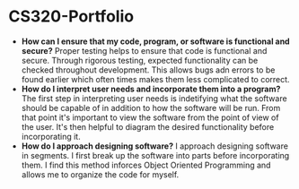 # CS320-Portfolio

-  **How can I ensure that my code, program, or software is functional and secure?**
	Proper testing helps to ensure that code is functional and secure. Through rigorous testing, expected functionality can be checked throughout development. This allows bugs  adn errors to be found earlier which often times makes them less complicated to correct.
-   **How do I interpret user needs and incorporate them into a program?**
The first step in interpreting user needs is indetifying what the software should be capable of in addition to how the software will be run. From that point it's important to view the software from the point of view of the user. It's then helpful to diagram the desired functionality before incorporating it.
-   **How do I approach designing software?**
I approach designing software in segments. I first break up the software into parts before incorporating them. I find this method inforces Object Oriented Programming and allows me to organize the code for myself.
